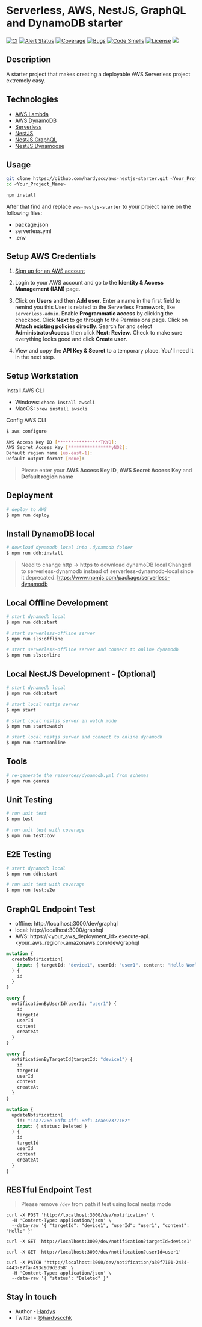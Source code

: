 # Serverless, AWS, NestJS, GraphQL and DynamoDB starter

<p>
<a href="https://github.com/hardyscc/aws-nestjs-starter/actions"><img src="https://github.com/hardyscc/aws-nestjs-starter/workflows/Node.js%20CI/badge.svg" alt="CI"></a>
<a href="https://sonarcloud.io/dashboard?id=hardyscc_aws-nestjs-starter"><img src="https://sonarcloud.io/api/project_badges/measure?project=hardyscc_aws-nestjs-starter&metric=alert_status" alt="Alert Status"></a>
<a href="https://sonarcloud.io/component_measures?id=hardyscc_aws-nestjs-starter&metric=coverage&view=list"><img src="https://sonarcloud.io/api/project_badges/measure?project=hardyscc_aws-nestjs-starter&metric=coverage" alt="Coverage"></a>
<a href="https://sonarcloud.io/project/issues?id=hardyscc_aws-nestjs-starter&resolved=false"><img src="https://sonarcloud.io/api/project_badges/measure?project=hardyscc_aws-nestjs-starter&metric=bugs" alt="Bugs"></a>
<a href="https://sonarcloud.io/project/issues?id=hardyscc_aws-nestjs-starter&resolved=false"><img src="https://sonarcloud.io/api/project_badges/measure?project=hardyscc_aws-nestjs-starter&metric=code_smells" alt="Code Smells"></a>
<a href="https://github.com/hardyscc/aws-nestjs-starter/blob/master/LICENSE"><img src="https://img.shields.io/github/license/hardyscc/aws-nestjs-starter" alt="License"></a>
<a href="https://twitter.com/hardyscchk"><img src="https://img.shields.io/twitter/follow/hardyscchk.svg?style=social&label=Follow"></a>
</p>

## Description

A starter project that makes creating a deployable AWS Serverless project extremely easy.

## Technologies

- [AWS Lambda](https://aws.amazon.com/lambda)
- [AWS DynamoDB](https://aws.amazon.com/dynamodb)
- [Serverless](https://serverless.com/framework/docs/providers/aws/)
- [NestJS](https://docs.nestjs.com/)
- [NestJS GraphQL](https://docs.nestjs.com/graphql/quick-start)
- [NestJS Dynamoose](https://github.com/hardyscc/nestjs-dynamoose)

## Usage

```bash
git clone https://github.com/hardyscc/aws-nestjs-starter.git <Your_Project_Name>
cd <Your_Project_Name>

npm install
```

After that find and replace `aws-nestjs-starter` to your project name on the following files:

- package.json
- serverless.yml
- .env

## Setup AWS Credentials

1. [Sign up for an AWS account](https://serverless.com/framework/docs/providers/aws/guide/credentials#sign-up-for-an-aws-account)

2. Login to your AWS account and go to the **Identity & Access Management (IAM)** page.

3. Click on **Users** and then **Add user**. Enter a name in the first field to remind you this User is related to the Serverless Framework, like `serverless-admin`. Enable **Programmatic access** by clicking the checkbox. Click **Next** to go through to the Permissions page. Click on **Attach existing policies directly**. Search for and select **AdministratorAccess** then click **Next: Review**. Check to make sure everything looks good and click **Create user**.

4. View and copy the **API Key & Secret** to a temporary place. You'll need it in the next step.

## Setup Workstation

Install AWS CLI

- Windows: `choco install awscli`
- MacOS: `brew install awscli`

Config AWS CLI

```bash
$ aws configure

AWS Access Key ID [****************TKYQ]:
AWS Secret Access Key [****************yNO2]:
Default region name [us-east-1]:
Default output format [None]:
```

> Please enter your **AWS Access Key ID**, **AWS Secret Access Key** and **Default region name**

## Deployment

```bash
# deploy to AWS
$ npm run deploy
```

## Install DynamoDB local

```bash
# download dynamodb local into .dynamodb folder
$ npm run ddb:install
```

> Need to change http -> https to download dynamoDB local
> Changed to serverless-dynamodb instead of serverless-dynamodb-local since it deprecated. https://www.npmjs.com/package/serverless-dynamodb

## Local Offline Development

```bash
# start dynamodb local
$ npm run ddb:start

# start serverless-offline server
$ npm run sls:offline

# start serverless-offline server and connect to online dynamodb
$ npm run sls:online
```

## Local NestJS Development - (Optional)

```bash
# start dynamodb local
$ npm run ddb:start

# start local nestjs server
$ npm start

# start local nestjs server in watch mode
$ npm run start:watch

# start local nestjs server and connect to online dynamodb
$ npm run start:online
```

## Tools

```bash
# re-generate the resources/dynamodb.yml from schemas
$ npm run genres
```

## Unit Testing

```bash
# run unit test
$ npm test

# run unit test with coverage
$ npm run test:cov
```

## E2E Testing

```bash
# start dynamodb local
$ npm run ddb:start

# run unit test with coverage
$ npm run test:e2e
```

## GraphQL Endpoint Test

- offline: http://localhost:3000/dev/graphql
- local: http://localhost:3000/graphql
- AWS: https://<your_aws_deployment_id>.execute-api.<your_aws_region>.amazonaws.com/dev/graphql

```graphql
mutation {
  createNotification(
    input: { targetId: "device1", userId: "user1", content: "Hello World" }
  ) {
    id
  }
}
```

```graphql
query {
  notificationByUserId(userId: "user1") {
    id
    targetId
    userId
    content
    createAt
  }
}
```

```graphql
query {
  notificationByTargetId(targetId: "device1") {
    id
    targetId
    userId
    content
    createAt
  }
}
```

```graphql
mutation {
  updateNotification(
    id: "1ca7726e-0af8-4ff1-8ef1-4eae97377162"
    input: { status: Deleted }
  ) {
    id
    targetId
    userId
    content
    createAt
  }
}
```

## RESTful Endpoint Test

> Please remove `/dev` from path if test using local nestjs mode

```
curl -X POST 'http://localhost:3000/dev/notification' \
  -H 'Content-Type: application/json' \
  --data-raw '{ "targetId": "device1", "userId": "user1", "content": "Hello" }'
```

```
curl -X GET 'http://localhost:3000/dev/notification?targetId=device1'
```

```
curl -X GET 'http://localhost:3000/dev/notification?userId=user1'
```

```
curl -X PATCH 'http://localhost:3000/dev/notification/a30f7101-2434-4443-87fa-493c9d9d3358' \
  -H 'Content-Type: application/json' \
  --data-raw '{ "status": "Deleted" }'
```

## Stay in touch

- Author - [Hardys](mailto:hardyscc@gmail.com)
- Twitter - [@hardyscchk](https://twitter.com/hardyscchk)
